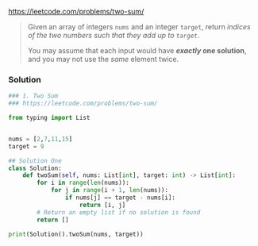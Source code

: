 
https://leetcode.com/problems/two-sum/

> Given an array of integers `nums` and an integer `target`, return _indices of the two numbers such that they add up to `target`_.
> 
> You may assume that each input would have **_exactly_ one solution**, and you may not use the _same_ element twice.
> 



### Solution

```python
### 1. Two Sum
### https://leetcode.com/problems/two-sum/

from typing import List


nums = [2,7,11,15]
target = 9

## Solution One
class Solution:
    def twoSum(self, nums: List[int], target: int) -> List[int]:
        for i in range(len(nums)):
            for j in range(i + 1, len(nums)):
                if nums[j] == target - nums[i]:
                    return [i, j]
        # Return an empty list if no solution is found
        return []

print(Solution().twoSum(nums, target))
```

